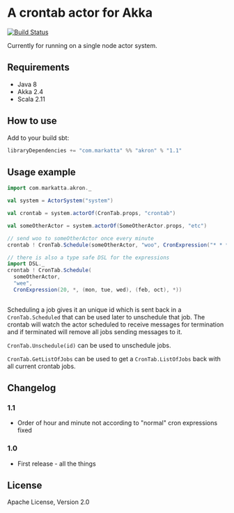 # A crontab actor for Akka
[![Build Status](https://travis-ci.org/johanandren/akron.svg?branch=master)](https://travis-ci.org/johanandren/akron)

Currently for running on a single node actor system.

## Requirements
* Java 8
* Akka 2.4
* Scala 2.11

## How to use
Add to your build sbt:
```Scala
libraryDependencies += "com.markatta" %% "akron" % "1.1"
```

## Usage example
```Scala    
import com.markatta.akron._

val system = ActorSystem("system")

val crontab = system.actorOf(CronTab.props, "crontab")

val someOtherActor = system.actorOf(SomeOtherActor.props, "etc")

// send woo to someOtherActor once every minute
crontab ! CronTab.Schedule(someOtherActor, "woo", CronExpression("* * * * *"))

// there is also a type safe DSL for the expressions
import DSL._
crontab ! CronTab.Schedule(
  someOtherActor, 
  "wee", 
  CronExpression(20, *, (mon, tue, wed), (feb, oct), *))
  
```

Scheduling a job gives it an unique id which is sent back in a `CronTab.Scheduled` that can be used later
to unschedule that job. The crontab will watch the actor scheduled to receive messages for termination and
if terminated will remove all jobs sending messages to it.

`CronTab.Unschedule(id)` can be used to unschedule jobs.

`CronTab.GetListOfJobs` can be used to get a `CronTab.ListOfJobs` back with all current crontab jobs.


## Changelog

### 1.1 

 * Order of hour and minute not according to "normal" cron expressions fixed
 
### 1.0
 
 * First release - all the things 
 

## License
Apache License, Version 2.0
